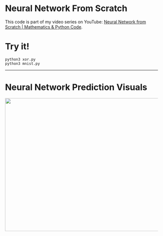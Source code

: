 # Neural Network From Scratch

This code is part of my video series on YouTube: [Neural Network from Scratch | Mathematics & Python Code](https://youtube.com/playlist?list=PLQ4osgQ7WN6PGnvt6tzLAVAEMsL3LBqpm).

# Try it!

```
python3 xor.py
python3 mnist.py
```

---
# Neural Network Prediction Visuals
<img src="https://i.imgur.com/1uT239s.png" width="1100" height="440">
